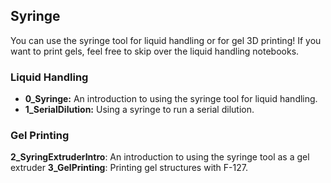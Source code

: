 ## Syringe

You can use the syringe tool for liquid handling or for gel 3D printing! If you want to print gels, feel free to skip over the liquid handling notebooks.

### Liquid Handling
- **0_Syringe:** An introduction to using the syringe tool for liquid handling.
- **1_SerialDilution:** Using a syringe to run a serial dilution.

### Gel Printing
**2_SyringExtruderIntro**: An introduction to using the syringe tool as a gel extruder
**3_GelPrinting**: Printing gel structures with F-127.
